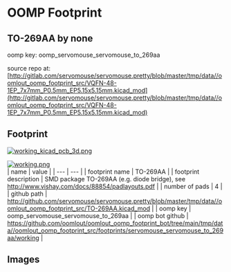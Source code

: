 # OOMP Footprint  
## TO-269AA  by none  
  
oomp key: oomp_servomouse_servomouse_to_269aa  
  
source repo at: [http://gitlab.com/servomouse/servomouse.pretty/blob/master/tmp/data//oomlout_oomp_footprint_src/VQFN-48-1EP_7x7mm_P0.5mm_EP5.15x5.15mm.kicad_mod](http://gitlab.com/servomouse/servomouse.pretty/blob/master/tmp/data//oomlout_oomp_footprint_src/VQFN-48-1EP_7x7mm_P0.5mm_EP5.15x5.15mm.kicad_mod)  
## Footprint  
  
[![working_kicad_pcb_3d.png](working_kicad_pcb_3d_600.png)](working_kicad_pcb_3d.png)  
  
[![working.png](working_600.png)](working.png)  
| name | value | 
| --- | --- | 
| footprint name | TO-269AA | 
| footprint description | SMD package TO-269AA (e.g. diode bridge), see http://www.vishay.com/docs/88854/padlayouts.pdf | 
| number of pads | 4 | 
| github path | http://github.com/servomouse/servomouse.pretty/blob/master/tmp/data//oomlout_oomp_footprint_src/TO-269AA.kicad_mod | 
| oomp key | oomp_servomouse_servomouse_to_269aa | 
| oomp bot github | https://github.com/oomlout/oomlout_oomp_footprint_bot/tree/main/tmp/data//oomlout_oomp_footprint_src/footprints/servomouse_servomouse_to_269aa/working | 
## Images  
